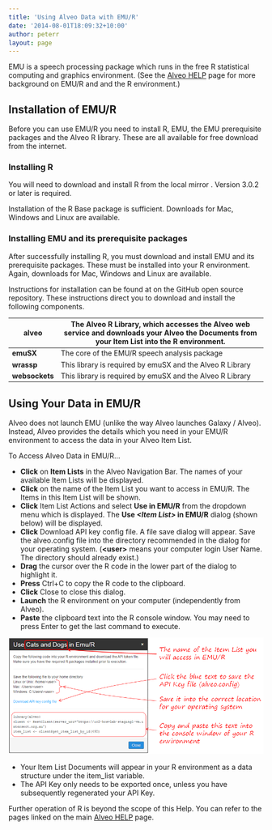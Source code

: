 ```yaml
---
title: 'Using Alveo Data with EMU/R'
date: '2014-08-01T18:09:32+10:00'
author: peterr
layout: page
---
```


EMU is a speech processing package which runs in the free R statistical computing and graphics environment. (See the [Alveo HELP](/alveo-help "Alveo Help") page for more background on EMU/R and and the R environment.)

## **Installation of EMU/R**

Before you can use EMU/R you need to install R, EMU, the EMU prerequisite packages and the Alveo R library. These are all available for free download from the internet.

### Installing R

You will need to download and install R from the local mirror . Version 3.0.2 or later is required.

Installation of the R Base package is sufficient. Downloads for Mac, Windows and Linux are available.

### Installing EMU and its prerequisite packages

After successfully installing R, you must download and install EMU and its prerequisite packages. These must be installed into your R environment. Again, downloads for Mac, Windows and Linux are available.

Instructions for installation can be found at  on the GitHub open source repository. These instructions direct you to download and install the following components.

| **alveo** | The Alveo R Library, which accesses the Alveo web service and downloads your Alveo the Documents from your Item List into the R environment. |
|---|---|
| **emuSX** | The core of the EMU/R speech analysis package |
| **wrassp** | This library is required by emuSX and the Alveo R Library |
| **websockets** | This library is required by emuSX and the Alveo R Library |

## **Using Your Data in EMU/R**

Alveo does not launch EMU (unlike the way Alveo launches Galaxy / Alveo). Instead, Alveo provides the details which you need in your EMU/R environment to access the data in your Alveo Item List.

To Access Alveo Data in EMU/R…

- **Click** on **Item Lists** in the Alveo Navigation Bar. The names of your available Item Lists will be displayed.
- **Click** on the name of the Item List you want to access in EMU/R. The Items in this Item List will be shown.
- **Click** Item List Actions and select **Use in EMU/R** from the dropdown menu which is displayed. The **Use *&lt;Item List&gt;* in EMU/R** dialog (shown below) will be displayed.
- **Click** Download API key config file. A file save dialog will appear. Save the alveo.config file into the directory recommended in the dialog for your operating system. (**&lt;user&gt;** means your computer login User Name. The directory should already exist.)
- **Drag** the cursor over the R code in the lower part of the dialog to highlight it.
- **Press** Ctrl+C to copy the R code to the clipboard.
- **Click** Close to close this dialog.
- **Launch** the R environment on your computer (independently from Alveo).
- **Paste** the clipboard text into the R console window. You may need to press Enter to get the last command to execute.

![EMUDialog](/assets/files/2014/08/EMUDialog.png)

- Your Item List Documents will appear in your R environment as a data structure under the item\_list variable.
- The API Key only needs to be exported once, unless you have subsequently regenerated your API Key.

Further operation of R is beyond the scope of this Help. You can refer to the pages linked on the main [Alveo HELP](/alveo-help "Alveo Help") page.

